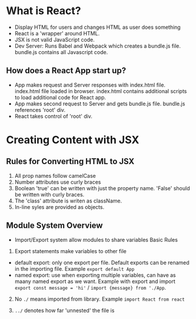 # What is React?

- Display HTML for users and changes HTML as user does something
- React is a 'wrapper' around HTML.
- JSX is not valid JavaScript code.
- Dev Server: Runs Babel and Webpack which creates a bundle.js file. bundle.js contains all Javascript code.

## How does a React App start up?

- App makes request and Server responses with index.html file. index.html file loaded in browser. index.html contains additional scripts to load additional code for React app.
- App makes second request to Server and gets bundle.js file. bundle.js references 'root' div.
- React takes control of 'root' div.

# Creating Content with JSX

## Rules for Converting HTML to JSX

1. All prop names follow camelCase
2. Number attributes use curly braces
3. Boolean 'true' can be written with just the property name. 'False' should be written with curly braces.
4. The 'class' attribute is writen as className.
5. In-line syles are provided as objects.

## Module System Overview

- Import/Export system allow modules to share variables
  Basic Rules

1. Export statements make variables to other file

- default export: only one export per file. Default exports can be renamed in the importing file. Example `export default App`
- named export: use when exporting multiple variables, can have as maany named export as we want. Example with export and import `export const message = 'hi'` / `import {message} from './App`.

2. No `./` means imported from library. Example `import React from react`

3. `../` denotes how far 'unnested' the file is
